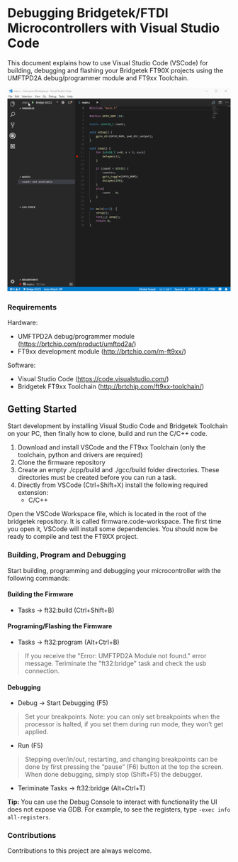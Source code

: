 <!--
Microcontrollers: FT900Q, FT900L,FT901Q, FT901L, FT902Q, FT902L, FT903Q, FT903L, FT905Q, FT905L, FT906Q, FT906L, FT907Q, FT907L, FT908Q, FT908L
Development Modules: MM900EVxA, MM900EV-LITE, MM930Mini, MM930Lite, MM932LC
Debugger/programmer: UMFTPD2A
-->

# Debugging Bridgetek/FTDI Microcontrollers with Visual Studio Code

This document explains how to use Visual Studio Code (VSCode) for building, debugging and flashing your Bridgetek FT90X projects using the UMFTPD2A debug/programmer module and FT9xx Toolchain.

![Image of Debugging](https://github.com/microcompiler/bridgetek/blob/master/images/vscode-debug.gif)

### Requirements
Hardware:
* UMFTPD2A debug/programmer module (https://brtchip.com/product/umftpd2a/)
* FT9xx development module (http://brtchip.com/m-ft9xx/)

Software:
* Visual Studio Code (https://code.visualstudio.com/)
* Bridgetek FT9xx Toolchain (http://brtchip.com/ft9xx-toolchain/)

## Getting Started
Start development by installing Visual Studio Code and Bridgetek Toolchain on your PC, then finally how to clone, build and run the C/C++ code.
1. Download and install VSCode and the FT9xx Toolchain (only the toolchain, python and drivers are required)
1. Clone the firmware repository
1. Create an empty ./cpp/build and ./gcc/build folder directories. These directories must be created before you can run a task.
1. Directly from VSCode (Ctrl+Shift+X) install the following required extension:
   * C/C++

Open the VSCode Workspace file, which is located in the root of the bridgetek repository. It is called firmware.code-workspace. The first time you open it, VSCode will install some dependencies. You should now be ready to compile and test the FT9XX project.

### Building, Program and Debugging
Start building, programming and debugging your microcontroller with the following commands:

#### Building the Firmware
* Tasks -> ft32:build (Ctrl+Shift+B)

#### Programing/Flashing the Firmware
* Tasks -> ft32:program (Alt+Ctrl+B)
 > If you receive the "Error: UMFTPD2A Module not found." error message.  Teriminate the "ft32:bridge" task and check the usb connection.

#### Debugging
* Debug -> Start Debugging (F5)
 > Set your breakpoints. Note: you can only set breakpoints when the processor is halted, if you set them during run mode, they won’t get applied.
* Run (F5)
 > Stepping over/in/out, restarting, and changing breakpoints can be done by first pressing the “pause” (F6) button at the top the screen. When done debugging, simply stop (Shift+F5) the debugger.
* Teriminate Tasks -> ft32:bridge (Alt+Ctrl+T)

<span class="tips">**Tip:** You can use the Debug Console to interact with functionality the UI does not expose via GDB. For example, to see the registers, type `-exec info all-registers`.</span>

### Contributions
Contributions to this project are always welcome.